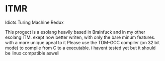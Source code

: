 # ITMR
Idiots Turing Machine Redux

This progect is a esolang heavily based in Brainfuck and in my other esolang ITM. exept now better writen, with only the bare minum features. with a more unique apeal to it
Please use the TDM-GCC compiler (on 32 bit mode) to compile from C to a executable. i havent tested yet but it should be linux compatible aswell
